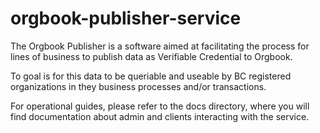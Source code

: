 # orgbook-publisher-service

The Orgbook Publisher is a software aimed at facilitating the process for lines of business to publish data as Verifiable Credential to Orgbook.

To goal is for this data to be queriable and useable by BC registered organizations in they business processes and/or transactions.

For operational guides, please refer to the docs directory, where you will find documentation about admin and clients interacting with the service.

